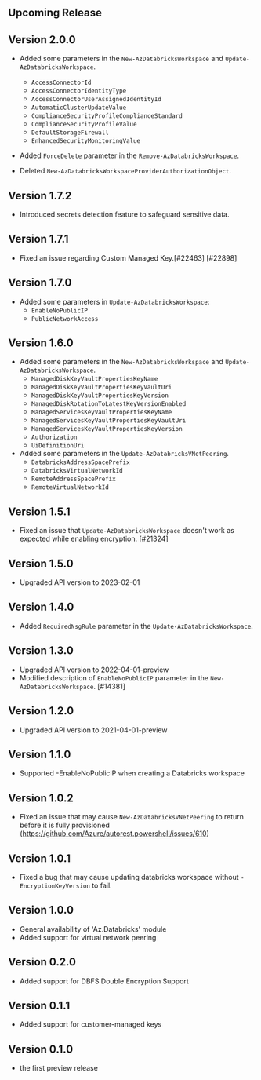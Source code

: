 <!--
    Please leave this section at the top of the change log.

    Changes for the upcoming release should go under the section titled "Upcoming Release", and should adhere to the following format:

    ## Upcoming Release
    * Overview of change #1
        - Additional information about change #1
    * Overview of change #2
        - Additional information about change #2
        - Additional information about change #2
    * Overview of change #3
    * Overview of change #4
        - Additional information about change #4

    ## YYYY.MM.DD - Version X.Y.Z (Previous Release)
    * Overview of change #1
        - Additional information about change #1
-->
## Upcoming Release

## Version 2.0.0
* Added some parameters in the `New-AzDatabricksWorkspace` and `Update-AzDatabricksWorkspace`.
    - `AccessConnectorId`
    - `AccessConnectorIdentityType`
    - `AccessConnectorUserAssignedIdentityId`
    - `AutomaticClusterUpdateValue`
    - `ComplianceSecurityProfileComplianceStandard`
    - `ComplianceSecurityProfileValue`
    - `DefaultStorageFirewall`
    - `EnhancedSecurityMonitoringValue`

* Added `ForceDelete` parameter in the `Remove-AzDatabricksWorkspace`.
* Deleted `New-AzDatabricksWorkspaceProviderAuthorizationObject`.

## Version 1.7.2
* Introduced secrets detection feature to safeguard sensitive data.

## Version 1.7.1
* Fixed an issue regarding Custom Managed Key.[#22463] [#22898]

## Version 1.7.0
* Added some parameters in `Update-AzDatabricksWorkspace`:
    - `EnableNoPublicIP`
    - `PublicNetworkAccess`

## Version 1.6.0
* Added some parameters in the `New-AzDatabricksWorkspace` and `Update-AzDatabricksWorkspace`.
    - `ManagedDiskKeyVaultPropertiesKeyName`
    - `ManagedDiskKeyVaultPropertiesKeyVaultUri`
    - `ManagedDiskKeyVaultPropertiesKeyVersion`
    - `ManagedDiskRotationToLatestKeyVersionEnabled`
    - `ManagedServicesKeyVaultPropertiesKeyName`
    - `ManagedServicesKeyVaultPropertiesKeyVaultUri`
    - `ManagedServicesKeyVaultPropertiesKeyVersion`
    - `Authorization`
    - `UiDefinitionUri`
* Added some parameters in the `Update-AzDatabricksVNetPeering`.
    - `DatabricksAddressSpacePrefix`
    - `DatabricksVirtualNetworkId`
    - `RemoteAddressSpacePrefix`
    - `RemoteVirtualNetworkId` 

## Version 1.5.1
* Fixed an issue that `Update-AzDatabricksWorkspace` doesn't work as expected while enabling encryption. [#21324]

## Version 1.5.0
* Upgraded API version to 2023-02-01

## Version 1.4.0
* Added `RequiredNsgRule` parameter in the `Update-AzDatabricksWorkspace`.

## Version 1.3.0
* Upgraded API version to 2022-04-01-preview
* Modified description of `EnableNoPublicIP` parameter in the `New-AzDatabricksWorkspace`. [#14381]

## Version 1.2.0
* Upgraded API version to 2021-04-01-preview

## Version 1.1.0
* Supported -EnableNoPublicIP when creating a Databricks workspace

## Version 1.0.2
* Fixed an issue that may cause `New-AzDatabricksVNetPeering` to return before it is fully provisioned (https://github.com/Azure/autorest.powershell/issues/610)

## Version 1.0.1
* Fixed a bug that may cause updating databricks workspace without `-EncryptionKeyVersion` to fail.

## Version 1.0.0
* General availability of 'Az.Databricks' module
* Added support for virtual network peering

## Version 0.2.0
* Added support for DBFS Double Encryption Support

## Version 0.1.1
* Added support for customer-managed keys

## Version 0.1.0
* the first preview release

